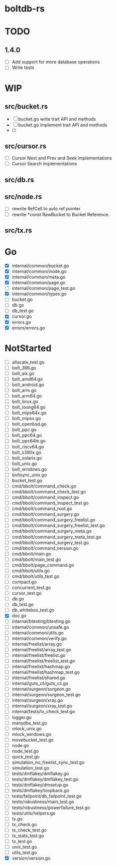 # boltdb-rs

# TODO

## 1.4.0

- [ ] Add support for more database operations
- [ ] Write tests

# WIP

## src/bucket.rs
- [ ] bucket.go write trait API and methods
- [ ] bucket.go implement trait API and methods
- [ ] 

## src/cursor.rs
- [ ] Cursor Next and Prev and Seek implementations
- [ ] Cursor Search implementations

## src/db.rs

## src/node.rs
- [ ] rewrite RefCell to auto ref pointer
- [ ] rewrite *const RawBucket to Bucket Reference.

## src/tx.rs

# Go
- [x] internal/common/bucket.go
- [x] internal/common/inode.go
- [x] internal/common/meta.go
- [x] internal/common/page.go
- [ ] internal/common/page_test.go
- [x] internal/common/types.go
- [ ] bucket.go
- [ ] db.go
- [ ] db_test.go
- [x] cursor.go
- [x] errors.go
- [x] errors/errors.go

# NotStarted
- [ ] allocate_test.go
- [ ] bolt_386.go
- [ ] bolt_aix.go
- [ ] bolt_amd64.go
- [ ] bolt_android.go
- [ ] bolt_arm.go
- [ ] bolt_arm64.go
- [ ] bolt_linux.go
- [ ] bolt_loong64.go
- [ ] bolt_mips64x.go
- [ ] bolt_mipsx.go
- [ ] bolt_openbsd.go
- [ ] bolt_ppc.go
- [ ] bolt_ppc64.go
- [ ] bolt_ppc64le.go
- [ ] bolt_riscv64.go
- [ ] bolt_s390x.go
- [ ] bolt_solaris.go
- [ ] bolt_unix.go
- [ ] bolt_windows.go
- [ ] boltsync_unix.go
- [ ] bucket_test.go
- [ ] cmd/bbolt/command_check.go
- [ ] cmd/bbolt/command_check_test.go
- [ ] cmd/bbolt/command_inspect.go
- [ ] cmd/bbolt/command_inspect_test.go
- [ ] cmd/bbolt/command_root.go
- [ ] cmd/bbolt/command_surgery.go
- [ ] cmd/bbolt/command_surgery_freelist.go
- [ ] cmd/bbolt/command_surgery_freelist_test.go
- [ ] cmd/bbolt/command_surgery_meta.go
- [ ] cmd/bbolt/command_surgery_meta_test.go
- [ ] cmd/bbolt/command_surgery_test.go
- [ ] cmd/bbolt/command_version.go
- [ ] cmd/bbolt/main.go
- [ ] cmd/bbolt/main_test.go
- [ ] cmd/bbolt/page_command.go
- [ ] cmd/bbolt/utils.go
- [ ] cmd/bbolt/utils_test.go
- [ ] compact.go
- [ ] concurrent_test.go
- [ ] cursor_test.go
- [ ] db.go
- [ ] db_test.go
- [ ] db_whitebox_test.go
- [x] doc.go
- [ ] internal/btesting/btesting.go
- [ ] internal/common/unsafe.go
- [ ] internal/common/utils.go
- [ ] internal/common/verify.go
- [ ] internal/freelist/array.go
- [ ] internal/freelist/array_test.go
- [ ] internal/freelist/freelist.go
- [ ] internal/freelist/freelist_test.go
- [ ] internal/freelist/hashmap.go
- [ ] internal/freelist/hashmap_test.go
- [ ] internal/freelist/shared.go
- [ ] internal/guts_cli/guts_cli.go
- [ ] internal/surgeon/surgeon.go
- [ ] internal/surgeon/surgeon_test.go
- [ ] internal/surgeon/xray.go
- [ ] internal/surgeon/xray_test.go
- [ ] internal/tests/tx_check_test.go
- [ ] logger.go
- [ ] manydbs_test.go
- [ ] mlock_unix.go
- [ ] mlock_windows.go
- [ ] movebucket_test.go
- [ ] node.go
- [ ] node_test.go
- [ ] quick_test.go
- [ ] simulation_no_freelist_sync_test.go
- [ ] simulation_test.go
- [ ] tests/dmflakey/dmflakey.go
- [ ] tests/dmflakey/dmflakey_test.go
- [ ] tests/dmflakey/dmsetup.go
- [ ] tests/dmflakey/loopback.go
- [ ] tests/failpoint/db_failpoint_test.go
- [ ] tests/robustness/main_test.go
- [ ] tests/robustness/powerfailure_test.go
- [ ] tests/utils/helpers.go
- [ ] tx.go
- [ ] tx_check.go
- [ ] tx_check_test.go
- [ ] tx_stats_test.go
- [ ] tx_test.go
- [ ] unix_test.go
- [ ] utils_test.go
- [x] version/version.go